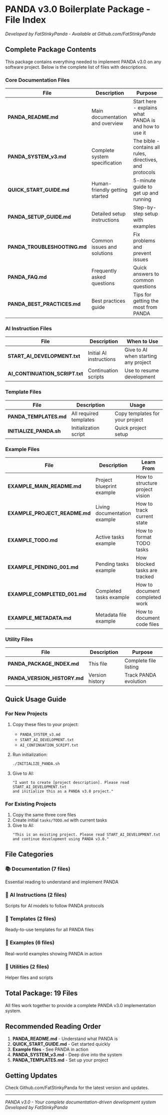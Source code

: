 # PANDA v3.0 Boilerplate Package - File Index
*Developed by FatStinkyPanda - Available at Github.com/FatStinkyPanda*

## Complete Package Contents

This package contains everything needed to implement PANDA v3.0 on any software project. Below is the complete list of files with descriptions.

### Core Documentation Files

| File | Description | Purpose |
|------|-------------|---------|
| **PANDA_README.md** | Main documentation and overview | Start here - explains what PANDA is and how to use it |
| **PANDA_SYSTEM_v3.md** | Complete system specification | The bible - contains all rules, directives, and protocols |
| **QUICK_START_GUIDE.md** | Human-friendly getting started | 5-minute guide to get up and running |
| **PANDA_SETUP_GUIDE.md** | Detailed setup instructions | Step-by-step setup with examples |
| **PANDA_TROUBLESHOOTING.md** | Common issues and solutions | Fix problems and prevent issues |
| **PANDA_FAQ.md** | Frequently asked questions | Quick answers to common questions |
| **PANDA_BEST_PRACTICES.md** | Best practices guide | Tips for getting the most from PANDA |

### AI Instruction Files

| File | Description | When to Use |
|------|-------------|------------|
| **START_AI_DEVELOPMENT.txt** | Initial AI instructions | Give to AI when starting any project |
| **AI_CONTINUATION_SCRIPT.txt** | Continuation scripts | Use to resume development |

### Template Files

| File | Description | Usage |
|------|-------------|-------|
| **PANDA_TEMPLATES.md** | All required templates | Copy templates for your project |
| **INITIALIZE_PANDA.sh** | Initialization script | Quick project setup |

### Example Files

| File | Description | Learn From |
|------|-------------|------------|
| **EXAMPLE_MAIN_README.md** | Project blueprint example | How to structure project vision |
| **EXAMPLE_PROJECT_README.md** | Living documentation example | How to track current state |
| **EXAMPLE_TODO.md** | Active tasks example | How to format TODO tasks |
| **EXAMPLE_PENDING_001.md** | Pending tasks example | How blocked tasks are tracked |
| **EXAMPLE_COMPLETED_001.md** | Completed tasks example | How to document completed work |
| **EXAMPLE_METADATA.md** | Metadata file example | How to document code files |

### Utility Files

| File | Description | Purpose |
|------|-------------|---------|
| **PANDA_PACKAGE_INDEX.md** | This file | Complete file listing |
| **PANDA_VERSION_HISTORY.md** | Version history | Track PANDA evolution |

## Quick Usage Guide

### For New Projects

1. Copy these files to your project:
   - `PANDA_SYSTEM_v3.md`
   - `START_AI_DEVELOPMENT.txt`
   - `AI_CONTINUATION_SCRIPT.txt`

2. Run initialization:
   ```bash
   ./INITIALIZE_PANDA.sh
   ```

3. Give to AI:
   ```
   "I want to create [project description]. Please read START_AI_DEVELOPMENT.txt 
   and initialize this as a PANDA v3.0 project."
   ```

### For Existing Projects

1. Copy the same three core files
2. Create initial `tasks/TODO.md` with current tasks
3. Give to AI:
   ```
   "This is an existing project. Please read START_AI_DEVELOPMENT.txt 
   and continue development using PANDA v3.0."
   ```

## File Categories

### 📚 **Documentation** (7 files)
Essential reading to understand and implement PANDA

### 🤖 **AI Instructions** (2 files)
Scripts for AI models to follow PANDA protocols

### 📝 **Templates** (2 files)
Ready-to-use templates for all PANDA files

### 📖 **Examples** (6 files)
Real-world examples showing PANDA in action

### 🔧 **Utilities** (2 files)
Helper files and scripts

## Total Package: 19 Files

All files work together to provide a complete PANDA v3.0 implementation system.

## Recommended Reading Order

1. **PANDA_README.md** - Understand what PANDA is
2. **QUICK_START_GUIDE.md** - Get started quickly
3. **Example files** - See PANDA in action
4. **PANDA_SYSTEM_v3.md** - Deep dive into the system
5. **PANDA_TEMPLATES.md** - Set up your project

## Getting Updates

Check Github.com/FatStinkyPanda for the latest version and updates.

---
*PANDA v3.0 - Your complete documentation-driven development system*
*Developed by FatStinkyPanda*